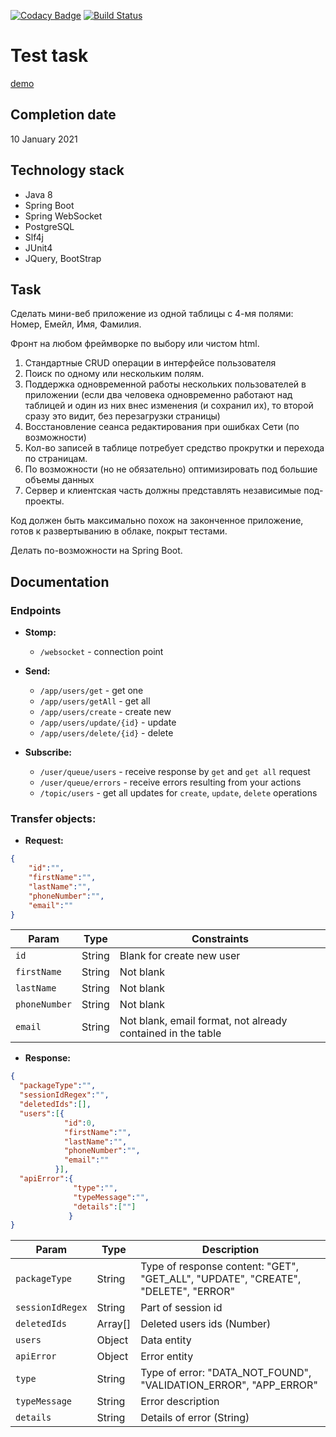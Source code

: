 [![Codacy Badge](https://api.codacy.com/project/badge/Grade/9a72b9652c55429f87a3d0e22ff27474)](https://app.codacy.com/gh/drovocek/userapp?utm_source=github.com&utm_medium=referral&utm_content=drovocek/userapp&utm_campaign=Badge_Grade)
[![Build Status](https://www.travis-ci.com/drovocek/userapp.svg?branch=master)](https://www.travis-ci.com/drovocek/userapp)
# Test task
[demo](https://websocketuserapp.herokuapp.com/)
## Completion date 
10 January 2021

## Technology stack
- Java 8
- Spring Boot
- Spring WebSocket
- PostgreSQL
- Slf4j
- JUnit4
- JQuery, BootStrap

## Task
Сделать мини-веб приложение из одной таблицы с 4-мя полями: Номер, Емейл, Имя, Фамилия.

Фронт на любом фреймворке по выбору или чистом html.

1) Стандартные CRUD операции в интерфейсе пользователя
2) Поиск по одному или нескольким полям.
3) Поддержка одновременной работы нескольких пользователей в приложении
(если два человека одновременно работают над таблицей и один из них внес изменения (и сохранил их), то второй сразу это видит, без перезагрузки страницы)
4) Восстановление сеанса редактирования при ошибках Сети
(по возможности)
5) Кол-во записей в таблице потребует средство прокрутки и перехода по страницам.
6) По возможности (но не обязательно) оптимизировать под большие объемы данных
7) Сервер и клиентская часть должны представлять независимые под-проекты.

Код должен быть максимально похож на законченное приложение, готов к развертыванию в облаке, покрыт тестами.

Делать по-возможности на Spring Boot.

## Documentation

### Endpoints

- **Stomp:**
  - ``` /websocket ``` - connection point

- **Send:**
  - ``` /app/users/get ``` - get one
  - ``` /app/users/getAll ``` - get all
  - ``` /app/users/create ``` - create new 
  - ``` /app/users/update/{id} ``` - update 
  - ``` /app/users/delete/{id} ``` - delete 

- **Subscribe:**
    - ``` /user/queue/users ``` - receive response by ```get``` and ```get all``` request 
    - ``` /user/queue/errors ``` - receive errors resulting from your actions
    - ``` /topic/users ``` - get all updates for ```create```, ```update```, ```delete``` operations

### Transfer objects:
- **Request:**
```json
{
    "id":"",
    "firstName":"",
    "lastName":"",
    "phoneNumber":"",
    "email":""
}
```

| Param       | Type   | Constraints                             |
| ---------- | ------ | ---------------------------------- | 
| `id` | String | Blank for create new user | 
| `firstName` | String | Not blank                         | 
| `lastName` | String | Not blank | 
| `phoneNumber` | String | Not blank                          | 
| `email` | String | Not blank, email format, not already contained in the table | 
- **Response:**
```json
{
  "packageType":"",
  "sessionIdRegex":"",
  "deletedIds":[],
  "users":[{
            "id":0,
            "firstName":"",
            "lastName":"",
            "phoneNumber":"",
            "email":""
          }],
  "apiError":{
              "type":"",
              "typeMessage":"",
              "details":[""]
             }
}
```

| Param       | Type   | Description                             |
| ---------- | ------ | ---------------------------------- | 
| `packageType` | String | Type of response content: "GET", "GET_ALL", "UPDATE", "CREATE", "DELETE", "ERROR" | 
| `sessionIdRegex` | String | Part of session id                         | 
| `deletedIds` | Array[] | Deleted users ids (Number) | 
| `users` | Object | Data entity                         | 
| `apiError` | Object | Error entity | 
| `type` | String | Type of error: "DATA_NOT_FOUND", "VALIDATION_ERROR", "APP_ERROR" |
| `typeMessage` | String | Error description |
| `details` | String | Details of error (String) |